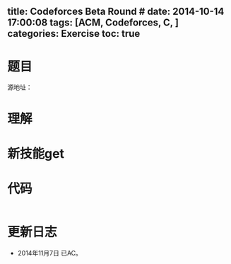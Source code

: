 title: Codeforces Beta Round #
date: 2014-10-14 17:00:08
tags: [ACM, Codeforces, C, ]
categories: Exercise
toc: true
---
# 题目	
源地址：

# 理解


<!-- more -->

# 新技能get

# 代码
```
```

# 更新日志
- 2014年11月7日 已AC。